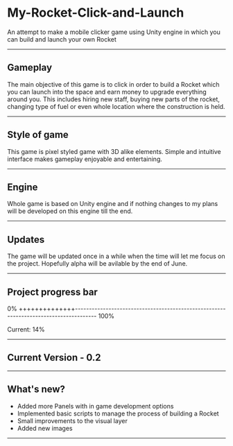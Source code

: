 # My-Rocket-Click-and-Launch

An attempt to make a mobile clicker game using Unity engine in which you can build and launch your own Rocket

---

## Gameplay

The main objective of this game is to click in order to build a Rocket which you can launch into the space and earn money to upgrade everything around you. This includes hiring new staff, buying new parts of the rocket, changing type of fuel or even whole location where the construction is held.

---

## Style of game

This game is pixel styled game with 3D alike elements. Simple and intuitive interface makes gameplay enjoyable and entertaining.

---

## Engine

Whole game is based on Unity engine and if nothing changes to my plans will be developed on this engine till the end.

---

## Updates

The game will be updated once in a while when the time will let me focus on the project. Hopefully alpha will be avilable by the end of June.

---

## Project progress bar

0% ++++++++++++++-------------------------------------------------------------------------------------- 100%

Current:  14%

---

## Current Version - 0.2

---

## What's new?

- Added more Panels with in game development options
- Implemented basic scripts to manage the process of building a Rocket
- Small improvements to the visual layer
- Added new images

---